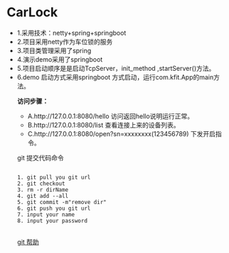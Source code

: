 # CarLock






<ul>
<li>
1.采用技术：netty+spring+springboot
</li>
<li>
2.项目采用netty作为车位锁的服务
</li>
<li>
3.项目类管理采用了spring
</li>
<li>
4.演示demo采用了springboot
</li>

<li>
5.项目启动顺序是是启动TcpServer，init_method ,startServer()方法。
</li>
<li>
6.demo 启动方式采用springboot 方式启动，运行com.kfit.App的main方法。
</li>

<p>
<strong>访问步骤：</strong>
<ul>
<li>
A.http://127.0.0.1:8080/hello 访问返回hello说明运行正常。
</li>
<li>
B.http://127.0.0.1:8080/list 查看连接上来的设备列表。 
</li>
<li>
C.http://127.0.0.1:8080/open?sn=xxxxxxxx(123456789) 下发开启指令。
</li>
</ul>
</p>

















<p>git 提交代码命令</p>
<pre>
<code>
1. git pull you git url
2. git checkout 
3. rm -r dirName
4. git add --all
5. git commit -m"remove dir"
6. git push you git url
7. input your name 
8. input your password
</code>
</pre>

<p><a href="https://rogerdudler.github.io/git-guide/index.zh.html">git 帮助</a></p>